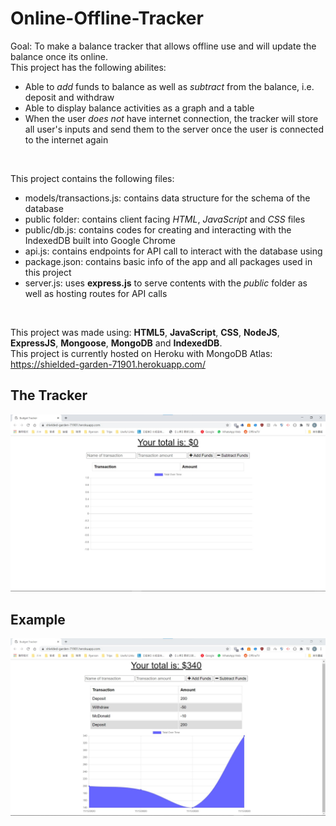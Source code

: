 # Online-Offline-Tracker
Goal: To make a balance tracker that allows offline use and will update the balance once its online.<br>
This project has the following abilites:<br>
- Able to *add* funds to balance as well as *subtract* from the balance, i.e. deposit and withdraw
- Able to display balance activities as a graph and a table
- When the user *does not* have internet connection, the tracker will store all user's inputs and send them to the server once the user is connected to the internet again

<br>

This project contains the following files:
- models/transactions.js: contains data structure for the schema of the database
- public folder: contains client facing *HTML*, *JavaScript* and *CSS* files
- public/db.js: contains codes for creating and interacting with the IndexedDB built into Google Chrome
- api.js: contains endpoints for API call to interact with the database using 
- package.json: contains basic info of the app and all packages used in this project
- server.js: uses **express.js** to serve contents with the *public* folder as well as hosting routes for API calls

<br>

This project was made using: **HTML5**, **JavaScript**, **CSS**, **NodeJS**, **ExpressJS**, **Mongoose**, **MongoDB** and **IndexedDB**.<br>
This project is currently hosted on Heroku with MongoDB Atlas: https://shielded-garden-71901.herokuapp.com/<br>

## The Tracker
<img src="./img/readme/tracker.jpg" alt="Tracker showcase" style="margin-left: auto; margin-right: auto" />

## Example
<img src="./img/readme/adding_withdrawing.jpg" alt="Example showcase" style="margin-left: auto; margin-right: auto" />